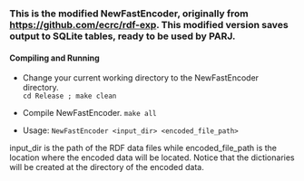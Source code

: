 ### This is the modified NewFastEncoder, originally from https://github.com/ecrc/rdf-exp. This modified version saves output to SQLite tables, ready to be used by PARJ.

#### Compiling and Running
 * Change your current working directory to the NewFastEncoder directory.     
       ```
       cd Release ; make clean
       ```
       
* Compile NewFastEncoder. 
       ```
       make all
       ```
       
* Usage: 
       ```
       NewFastEncoder <input_dir> <encoded_file_path>
       ```
       
input_dir is the path of the RDF data files while encoded_file_path is the location where the encoded data will be located. Notice that the dictionaries will be created at the directory of the encoded data. 
